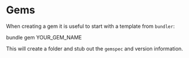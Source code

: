 # Gems

When creating a gem it is useful to start with a template from `bundler`:

  bundle gem YOUR_GEM_NAME
  
This will create a folder and stub out the `gemspec` and version information.

